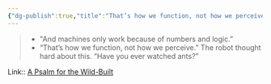 ```yaml
---
{"dg-publish":true,"title":"That’s how we function, not how we perceive.","tags":["quotes"],"date":"2022-09-11T21:13:18+03:00","modified_at":"2023-03-31T15:14:24+04:00","permalink":"/quotes/202209112113/","dgPassFrontmatter":true}
---
```



> - "And machines only work because of numbers and logic.”
> - “That’s how we function, not how we perceive.” The robot thought hard about this. “Have you ever watched ants?”

Link:: [A Psalm for the Wild-Built](https://www.goodreads.com/book/show/40864002-a-psalm-for-the-wild-built)
